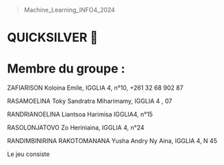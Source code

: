 > Machine_Learning_INFO4_2024
# QUICKSILVER 🤖
# Membre du groupe :

  ZAFIARISON Koloina Emile, IGGLIA 4, n°10, +261 32 68 902 87

  RASAMOELINA Toky Sandratra Miharimamy, IGGLIA 4 , 07

  RANDRIANOELINA Liantsoa Harimisa IGGLIA4, n°15

  RASOLONJATOVO Zo Heriniaina, IGGLIA 4, n°24

  RANDIMBINIRINA RAKOTOMANANA Yusha Andry Ny Aina, IGGLIA 4, N 45

  Le jeu consiste 
